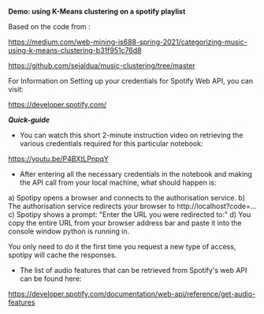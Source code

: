 **Demo: using K-Means clustering on a spotify playlist**

Based on the code from :

https://medium.com/web-mining-is688-spring-2021/categorizing-music-using-k-means-clustering-b31f951c76d8

https://github.com/sejaldua/music-clustering/tree/master

For Information on Setting up your credentials for Spotify Web API, you can visit: 

https://developer.spotify.com/

***Quick-guide***

- You can watch this short 2-minute instruction video on retrieving the various credentials required for this particular notebook:

https://youtu.be/P4BXtLPnpqY

- After entering all the necessary credentials in the notebook and making the API call from your local machine, what should happen is:

a) Spotipy opens a browser and connects to the authorisation service.
b) The authorisation service redirects your browser to http://localhost?code=...
c) Spotipy shows a prompt: "Enter the URL you were redirected to:"
d) You copy the entire URL from your browser address bar and paste it into the console window python is running in.

You only need to do it the first time you request a new type of access, spotipy will cache the responses.

- The list of audio features that can be retrieved from Spotify's web API can be found here:

https://developer.spotify.com/documentation/web-api/reference/get-audio-features
